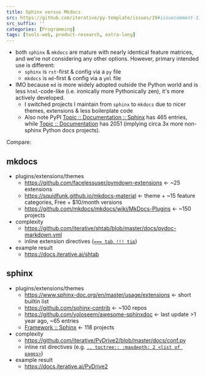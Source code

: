 ```yaml
---
title: Sphinx versus Mkdocs
src: https://github.com/iterative/py-template/issues/19#issuecomment-1140296357
src_suffix: ''
categories: [Programming]
tags: [tools-web, product-research, extra-long]
---
```


- both `sphinx` & `mkdocs` are mature with nearly identical feature matrices, and we're not considering any other options. However, primary intended use is different:
  + `sphinx` is `rst`-first & config via a `py` file
  + `mkdocs` is `md`-first & config via a `yml` file
- IMO because `md` is more widely adopted outside the Python world and is less `html`-code-like (i.e. ironically more Pythonically zen), it's more actively developed.
  + I switched projects I maintain from `sphinx` to `mkdocs` due to nicer themes, extensions & less boilerplate code
  + Also note PyPI [Topic :: Documentation :: Sphinx](https://pypi.org/search/?q=&o=&c=Topic+%3A%3A+Documentation+%3A%3A+Sphinx) has 465 entries, while [Topic :: Documentation](https://pypi.org/search/?q=&o=&c=Topic+%3A%3A+Documentation) has 2051 (implying circa 3x more non-sphinx Python docs projects).

Compare:

## mkdocs

- plugins/extensions/themes
  - <https://github.com/facelessuser/pymdown-extensions> <- ~25 extensions
  - <https://squidfunk.github.io/mkdocs-material> <- theme + ~15 feature categories, Free + $10/month versions
  - <https://github.com/mkdocs/mkdocs/wiki/MkDocs-Plugins> <- ~150 projects
- complexity
  + <https://github.com/iterative/shtab/blob/master/docs/pydoc-markdown.yml>
  + inline extension directives ([`=== tab`, `!!! tip`](https://raw.githubusercontent.com/iterative/shtab/master/docs/use.md))
- example result
  + <https://docs.iterative.ai/shtab>

## sphinx

- plugins/extensions/themes
  - <https://www.sphinx-doc.org/en/master/usage/extensions> <- short builtin list
  - <https://github.com/sphinx-contrib> <- ~100 repos
  - <https://github.com/yoloseem/awesome-sphinxdoc> <- last update >1 year ago, ~65 entries
  - [Framework :: Sphinx](https://pypi.org/search/?c=Framework+%3A%3A+Sphinx) <- 118 projects
- complexity
  + <https://github.com/iterative/PyDrive2/blob/master/docs/conf.py>
  + inline rst directives (e.g. [`.. toctree:: :maxdepth: 2 <list of pages>`](https://raw.githubusercontent.com/iterative/PyDrive2/master/docs/index.rst))
- example result
  + <https://docs.iterative.ai/PyDrive2>
